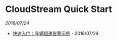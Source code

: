 #  CloudStream Quick Start

*2018/07/24*

- [快速入门：车辆超速告警示例](GetStart_traffic-overspeed_example) - 2018/07/24

